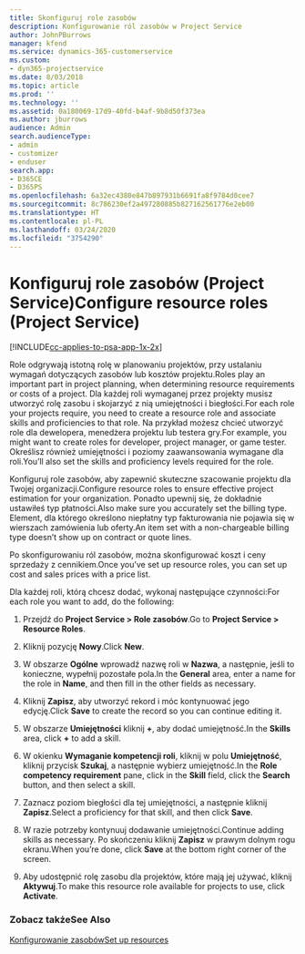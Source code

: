 ```yaml
---
title: Skonfiguruj role zasobów
description: Konfigurowanie ról zasobów w Project Service
author: JohnPBurrows
manager: kfend
ms.service: dynamics-365-customerservice
ms.custom:
- dyn365-projectservice
ms.date: 8/03/2018
ms.topic: article
ms.prod: ''
ms.technology: ''
ms.assetid: 0a180069-17d9-40fd-b4af-9b8d50f373ea
ms.author: jburrows
audience: Admin
search.audienceType:
- admin
- customizer
- enduser
search.app:
- D365CE
- D365PS
ms.openlocfilehash: 6a32ec4380e847b897931b6691fa8f9784d0cee7
ms.sourcegitcommit: 8c786230ef2a497280885b827162561776e2eb00
ms.translationtype: HT
ms.contentlocale: pl-PL
ms.lasthandoff: 03/24/2020
ms.locfileid: "3754290"
---
```

# <a name="configure-resource-roles-project-service"></a><span data-ttu-id="5249c-103">Konfiguruj role zasobów (Project Service)</span><span class="sxs-lookup"><span data-stu-id="5249c-103">Configure resource roles (Project Service)</span></span>

[!INCLUDE[cc-applies-to-psa-app-1x-2x](../includes/cc-applies-to-psa-app-1x-2x.md)]

<span data-ttu-id="5249c-104">Role odgrywają istotną rolę w planowaniu projektów, przy ustalaniu wymagań dotyczących zasobów lub kosztów projektu.</span><span class="sxs-lookup"><span data-stu-id="5249c-104">Roles play an important part in project planning, when determining resource requirements or costs of a project.</span></span> <span data-ttu-id="5249c-105">Dla każdej roli wymaganej przez projekty musisz utworzyć rolę zasobu i skojarzyć z nią umiejętności i biegłości.</span><span class="sxs-lookup"><span data-stu-id="5249c-105">For each role your projects require, you need to create a resource role and associate skills and proficiencies to that role.</span></span> <span data-ttu-id="5249c-106">Na przykład możesz chcieć utworzyć role dla dewelopera, menedżera projektu lub testera gry.</span><span class="sxs-lookup"><span data-stu-id="5249c-106">For example, you might want to create roles for developer, project manager, or game tester.</span></span> <span data-ttu-id="5249c-107">Określisz również umiejętności i poziomy zaawansowania wymagane dla roli.</span><span class="sxs-lookup"><span data-stu-id="5249c-107">You’ll also set the skills and proficiency levels required for the role.</span></span>  
  
 <span data-ttu-id="5249c-108">Konfiguruj role zasobów, aby zapewnić skuteczne szacowanie projektu dla Twojej organizacji.</span><span class="sxs-lookup"><span data-stu-id="5249c-108">Configure resource roles to ensure effective project estimation for your organization.</span></span>  <span data-ttu-id="5249c-109">Ponadto upewnij się, że dokładnie ustawiłeś typ płatności.</span><span class="sxs-lookup"><span data-stu-id="5249c-109">Also make sure you accurately set the billing type.</span></span> <span data-ttu-id="5249c-110">Element, dla którego określono niepłatny typ fakturowania nie pojawia się w wierszach zamówienia lub oferty.</span><span class="sxs-lookup"><span data-stu-id="5249c-110">An item set with a non-chargeable billing type doesn’t show up on contract or quote lines.</span></span>  
  
 <span data-ttu-id="5249c-111">Po skonfigurowaniu ról zasobów, można skonfigurować koszt i ceny sprzedaży z cennikiem.</span><span class="sxs-lookup"><span data-stu-id="5249c-111">Once you’ve set up resource roles, you can set up cost and sales prices with a price list.</span></span>  
  
 <span data-ttu-id="5249c-112">Dla każdej roli, którą chcesz dodać, wykonaj następujące czynności:</span><span class="sxs-lookup"><span data-stu-id="5249c-112">For each role you want to add, do the following:</span></span>  
  
1.  <span data-ttu-id="5249c-113">Przejdź do **Project Service > Role zasobów**.</span><span class="sxs-lookup"><span data-stu-id="5249c-113">Go to **Project Service > Resource Roles**.</span></span>  
  
2.  <span data-ttu-id="5249c-114">Kliknij pozycję **Nowy**.</span><span class="sxs-lookup"><span data-stu-id="5249c-114">Click **New**.</span></span>  
  
3.  <span data-ttu-id="5249c-115">W obszarze **Ogólne** wprowadź nazwę roli w **Nazwa**, a następnie, jeśli to konieczne, wypełnij pozostałe pola.</span><span class="sxs-lookup"><span data-stu-id="5249c-115">In the **General** area, enter a name for the role in **Name**, and then fill in the other fields as necessary.</span></span>  
  
4.  <span data-ttu-id="5249c-116">Kliknij **Zapisz**, aby utworzyć rekord i móc kontynuować jego edycję.</span><span class="sxs-lookup"><span data-stu-id="5249c-116">Click **Save** to create the record so you can continue editing it.</span></span>  
  
5.  <span data-ttu-id="5249c-117">W obszarze **Umiejętności** kliknij **+**, aby dodać umiejętność.</span><span class="sxs-lookup"><span data-stu-id="5249c-117">In the **Skills** area, click **+** to add a skill.</span></span>  
  
6.  <span data-ttu-id="5249c-118">W okienku **Wymaganie kompetencji roli**, kliknij w polu **Umiejętność**, kliknij przycisk **Szukaj**, a następnie wybierz umiejętność.</span><span class="sxs-lookup"><span data-stu-id="5249c-118">In the **Role competency requirement** pane, click in the **Skill** field, click the **Search** button, and then select a skill.</span></span>  
  
7.  <span data-ttu-id="5249c-119">Zaznacz poziom biegłości dla tej umiejętności, a następnie kliknij **Zapisz**.</span><span class="sxs-lookup"><span data-stu-id="5249c-119">Select a proficiency for that skill, and then click **Save**.</span></span>  
  
8.  <span data-ttu-id="5249c-120">W razie potrzeby kontynuuj dodawanie umiejętności.</span><span class="sxs-lookup"><span data-stu-id="5249c-120">Continue adding skills as necessary.</span></span> <span data-ttu-id="5249c-121">Po skończeniu kliknij **Zapisz** w prawym dolnym rogu ekranu.</span><span class="sxs-lookup"><span data-stu-id="5249c-121">When you’re done, click **Save** at the bottom right corner of the screen.</span></span>  
  
9. <span data-ttu-id="5249c-122">Aby udostępnić rolę zasobu dla projektów, które mają jej używać, kliknij **Aktywuj**.</span><span class="sxs-lookup"><span data-stu-id="5249c-122">To make this resource role available for projects to use, click **Activate**.</span></span>  
  
### <a name="see-also"></a><span data-ttu-id="5249c-123">Zobacz także</span><span class="sxs-lookup"><span data-stu-id="5249c-123">See Also</span></span>  
 [<span data-ttu-id="5249c-124">Konfigurowanie zasobów</span><span class="sxs-lookup"><span data-stu-id="5249c-124">Set up resources</span></span>](../project-service/set-up-resources.md)
